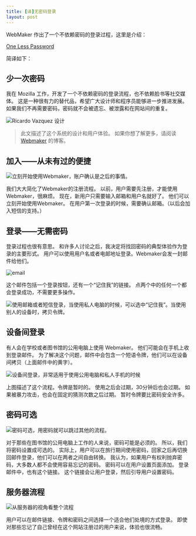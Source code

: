 ```yaml
---
title: [译]无密码登录
layout: post
---
```


WebMaker 作出了一个不依赖密码的登录过程，这里是介绍：

[One Less Password](http://notebook.ideapublic.org/2014/one-less-password/)

简译如下：


## 少一次密码

我在 Mozilla 工作，开发了一个不依赖密码的登录流程，也不依赖脸书等社交媒体。
这是一种很有力的替代品，希望广大设计师和程序员能够进一步推进发展。
如果我们不再需要密码，密码就不会被遗忘、被泄露和在网站间的重复。

![Ricardo Vazquez 设计](http://notebook.ideapublic.org/wp-content/uploads/sites/5/2014/09/join-sign-in-buttons-300x66.png)

> 此文描述了这个系统的设计和用户体验。
> 如果你想了解更多，请阅读 [Webmaker](https://blog.webmaker.org/one-less-password/) 的博客。

## 加入——从未有过的便捷

![立刻开始使用Webmaker，账户确认是之后的事情。](http://notebook.ideapublic.org/wp-content/uploads/sites/5/2014/09/join1.png)

我们大大简化了Webmaker的注册流程。
以前，用户需要先注册，才能使用Webmaker，很麻烦。
现在，新用户只需要输入邮箱和用户名就好了。
他们可以立刻开始使用Webmaker。
在用户第一次登录的时候，需要确认邮箱。（以后会加入短信的支持。）

## 登录——无需密码

登录过程也很有意思。
和许多人讨论之后，我决定将找回密码的典型体验作为登录的主要形式。
用户可以使用用户名或者电邮地址登录。Webmaker会发一封邮件给他们。

![email](http://notebook.ideapublic.org/wp-content/uploads/sites/5/2014/09/login-email-2.png)

这个邮件包括一个登录按钮，还有一个“记住我”的链接。
点两个中的任何一个都会登录成功，不需要更多操作。

![使用邮箱或者短信登录，当使用私人电脑的时候，可以选中“记住我”。当使用别人的设备时，拷贝令牌。](http://notebook.ideapublic.org/wp-content/uploads/sites/5/2014/09/sign-in.png) 

## 设备间登录

有人会在学校或者图书馆的公用电脑上使用 Webmaker。
他们可能会在手机上收到登录邮件。
为了解决这个问题，邮件中会包含一个短语令牌，他们可以在设备间拷贝（上面邮件中的黄字）。

![设备间登录，非常适用于使用公用电脑和私人手机的时候](http://notebook.ideapublic.org/wp-content/uploads/sites/5/2014/09/sign-in-across-devices.png)

上图描述了这个流程。令牌是暂时的。
使用之后会过期，30分钟后也会过期。
如果被暴力攻击，也会在固定的猜测次数之后过期。
暂时令牌要比密码安全许多。

## 密码可选

![密码可选，用密码就可以跳过其他的流程。](http://notebook.ideapublic.org/wp-content/uploads/sites/5/2014/09/sign-in-password.png)

对于那些在图书馆的公用电脑上工作的人来说，密码可能是必须的。
所以，我们将密码设置成可选的。
实际上，用户可以在旅行期间使用密码，回家之后再切换回邮件登录，他们可以在两者之间自由转换。
我认为，如果用户有权利抛弃密码，大多数人都不会使用容易忘记的密码。
密码可以在用户设置页面添加。
登录邮件中，也有这个链接。
这个链接会让用户登录，然后引导用户设置密码。

## 服务器流程

![从服务器的视角看整个流程](http://notebook.ideapublic.org/wp-content/uploads/sites/5/2014/09/login-server-flow.png)

用户可以在邮件链接、令牌和密码之间选择一个适合他们处境的方式登录。
即使对那些忘记了自己曾经在这个网站注册过的用户来说，体验也很流畅。
